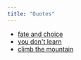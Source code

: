```yaml
---
title: "Quotes"
---
```


- [fate and choice](quotes/fate-and-choice.md)
- [you don't learn](quotes/you-dont-learn.md)
- [climb the mountain](quotes/climb-the-mountain.md)


